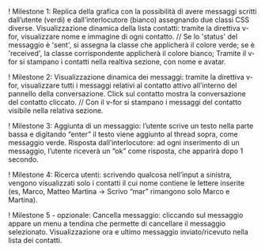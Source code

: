 ! Milestone 1:
Replica della grafica con la possibilità di avere messaggi scritti dall’utente (verdi) e dall’interlocutore (bianco) assegnando due classi CSS diverse.
Visualizzazione dinamica della lista contatti: tramite la direttiva v-for, visualizzare nome e immagine di ogni contatto.
// Se lo 'status' del messaggio è 'sent', si assegna la classe che applicherà il colore verde; se è 'received', la classe corrispondente applicherà il colore bianco;
    Tramite il v-for si stampano i contatti nella realtiva sezione, con nome e avatar.

! Milestone 2:
Visualizzazione dinamica dei messaggi: tramite la direttiva v-for, visualizzare tutti i messaggi relativi al contatto attivo all’interno del pannello della conversazione.
Click sul contatto mostra la conversazione del contatto cliccato.
// Con il v-for si stampano i messaggi del contatto visibile nella relativa sezione.

! Milestone 3:
Aggiunta di un messaggio: l’utente scrive un testo nella parte bassa e digitando “enter” il testo viene aggiunto al thread sopra, come messaggio verde.
Risposta dall’interlocutore: ad ogni inserimento di un messaggio, l’utente riceverà un “ok” come risposta, che apparirà dopo 1 secondo.

! Milestone 4:
Ricerca utenti: scrivendo qualcosa nell’input a sinistra, vengono visualizzati solo i contatti il cui nome contiene le lettere inserite (es, Marco, Matteo Martina -> Scrivo “mar” rimangono solo Marco e Martina).

! Milestone 5 - opzionale:
Cancella messaggio: cliccando sul messaggio appare un menu a tendina che permette di cancellare il messaggio selezionato.
Visualizzazione ora e ultimo messaggio inviato/ricevuto nella lista dei contatti.

